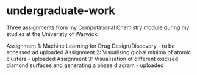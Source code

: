 # undergraduate-work
 
Three assignments from my Computational Chemistry module during my studies at the Univeristy of Warwick.

Assignment 1: Machine Learning for Drug Design/Discovery - to be accessed ad uploaded
Assignment 2: Visualising global minima of atomic clusters - uploaded
Assignment 3: Visualisation of different oxidised diamond surfaces and generating a phase diagram - uploaded
